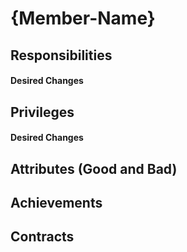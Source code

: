 # {Member-Name}

## Responsibilities

#### Desired Changes

## Privileges

#### Desired Changes

## Attributes (Good and Bad) 

## Achievements

## Contracts
